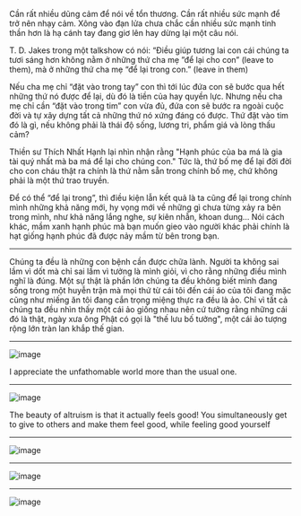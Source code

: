 Cần rất nhiều dũng cảm để nói về tổn thương. Cần rất nhiều sức mạnh để trở nên nhạy cảm. Xông vào đạn lửa chưa chắc cần nhiều sức mạnh tinh thần hơn là hạ cánh tay đang giơ lên hay dừng lại một câu nói.

T. D. Jakes trong một talkshow có nói: “Điều giúp tương lai con cái chúng ta tươi sáng hơn không nằm ở những thứ cha mẹ ”để lại cho con” (leave to them), mà ở những thứ cha mẹ “để lại trong con.” (leave in them)

Nếu cha mẹ chỉ “đặt vào trong tay” con thì tới lúc đứa con sẽ bước qua hết những thứ nó được để lại, dù đó là tiền của hay quyền lực. Nhưng nếu cha mẹ chỉ cần “đặt vào trong tim” con vừa đủ, đứa con sẽ bước ra ngoài cuộc đời và tự xây dựng tất cả những thứ nó xứng đáng có được. Thứ đặt vào tim đó là gì, nếu không phải là thái độ sống, lương tri, phẩm giá và lòng thấu cảm?

Thiền sư Thích Nhất Hạnh lại nhìn nhận rằng "Hạnh phúc của ba má là gia tài quý nhất mà ba má để lại cho chúng con." Tức là, thứ bố mẹ để lại đời đời cho con cháu thật ra chính là thứ nằm sẵn trong chính bố mẹ, chứ không phải là một thứ trao truyền.

Để có thể “để lại trong”, thì điều kiện lẫn kết quả là ta cũng để lại trong chính mình những khả năng mới, hy vọng mới về những gì chưa từng xảy ra bên trong mình, như khả năng lắng nghe, sự kiên nhẫn, khoan dung… Nói cách khác, mầm xanh hạnh phúc mà bạn muốn gieo vào người khác phải chính là hạt giống hạnh phúc đã được nảy mầm từ bên trong bạn.


----

Chúng ta đều là những con bệnh cần được chữa lành.  Người ta không sai lầm vì dốt mà chỉ sai lầm vì tưởng là mình giỏi, vì cho rằng những điều mình nghĩ là đúng. Một sự thật là phần lớn chúng ta đều không biết mình đang sống trong một huyễn trận mà mọi thứ từ cái tôi đến cái áo của tôi đang mặc cũng như miếng ăn tôi đang cắn trọng miệng thực ra đều là ảo. Chỉ vì tất cả chúng ta đều nhìn thấy một cái ảo giống nhau nên cứ tưởng rằng những cái đó là thật, ngày xưa ông Phật có gọi là "thế lưu bố tưởng", một cái ảo tượng rộng lớn tràn lan khắp thế gian.

----

![image](https://user-images.githubusercontent.com/22516811/161381195-50ea413e-ed2b-4376-a648-eccbc80db6fc.png)

I appreciate the unfathomable world more than the usual one.

---

![image](https://user-images.githubusercontent.com/22516811/161381769-b6706f7e-91c1-4c5e-9235-f189813098dc.png)

The beauty of altruism is that it actually feels good! You simultaneously get to give to others and make them feel good, while feeling good yourself

---

![image](https://user-images.githubusercontent.com/22516811/161384704-348b7294-7e0c-4b2e-bbfc-82caa7f79941.png)

---

![image](https://user-images.githubusercontent.com/22516811/161385691-0acb0701-888f-4319-861c-e6845d6ed5ef.png)

---

![image](https://user-images.githubusercontent.com/22516811/161385819-993bfe34-2c85-4853-9366-02b52fd1f205.png)

